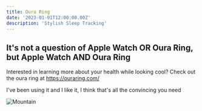 ```yaml
---
title: Oura Ring
date: '2023-01-01T12:00:00.00Z'
description: 'Stylish Sleep Tracking'
---
```


## It's not a question of Apple Watch OR Oura Ring, but Apple Watch AND Oura Ring

Interested in learning more about your health while looking cool? Check out the oura ring at https://ouraring.com/

I've been using it and I like it, I think that's all the convincing you need

![Mountain](./mountain.jpg)
